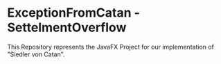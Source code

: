 # ExceptionFromCatan - SettelmentOverflow
This Repository represents the JavaFX Project for our implementation of "Siedler von Catan".
